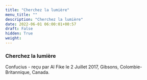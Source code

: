 ```yaml
---
title: "Cherchez la lumière"
menu_title: ""
description: "Cherchez la lumière"
date: 2022-06-01 06:00:01+00:57
draft: False
hidden: True
weight:
---
```

### Cherchez la lumière

Confucius - reçu par Al Fike le 2 Juillet 2017, Gibsons, Colombie-Britannique, Canada.



